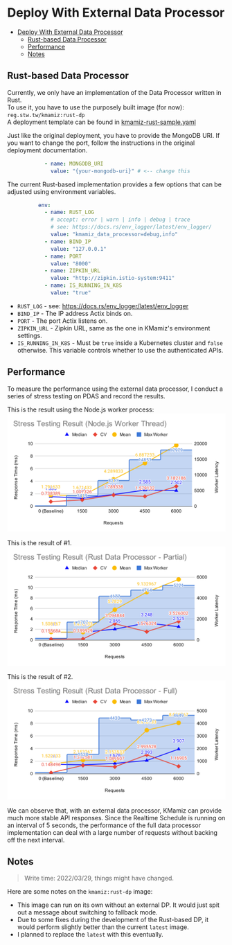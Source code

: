 # Deploy With External Data Processor

- [Deploy With External Data Processor](#deploy-with-external-data-processor)
  - [Rust-based Data Processor](#rust-based-data-processor)
  - [Performance](#performance)
  - [Notes](#notes)


## Rust-based Data Processor
Currently, we only have an implementation of the Data Processor written in Rust.  
To use it, you have to use the purposely built image (for now): `reg.stw.tw/kmamiz:rust-dp`  
A deployment template can be found in [kmamiz-rust-sample.yaml](./kmamiz-rust-sample.yaml)

Just like the original deployment, you have to provide the MongoDB URI. If you want to change the port, follow the instructions in the original deployment documentation.
```yaml
            - name: MONGODB_URI
              value: "{your-mongodb-uri}" # <-- change this
```

The current Rust-based implementation provides a few options that can be adjusted using environment variables.
```yaml
          env:
            - name: RUST_LOG
              # accept: error | warn | info | debug | trace
              # see: https://docs.rs/env_logger/latest/env_logger/
              value: "kmamiz_data_processor=debug,info"
            - name: BIND_IP
              value: "127.0.0.1"
            - name: PORT
              value: "8000"
            - name: ZIPKIN_URL
              value: "http://zipkin.istio-system:9411"
            - name: IS_RUNNING_IN_K8S
              value: "true"
```
- `RUST_LOG` - see: https://docs.rs/env_logger/latest/env_logger
- `BIND_IP` - The IP address Actix binds on.
- `PORT` - The port Actix listens on.
- `ZIPKIN_URL` - Zipkin URL, same as the one in KMamiz's environment settings.
- `IS_RUNNING_IN_K8S` - Must be `true` inside a Kubernetes cluster and `false` otherwise. This variable controls whether to use the authenticated APIs.

## Performance
To measure the performance using the external data processor, I conduct a series of stress testing on PDAS and record the results.

This is the result using the Node.js worker process:
![stress testing result with Nodejs worker](../kmamiz_data_processor/docs/stress-ori.png)

This is the result of #1.
![stress testing result with partial Rust implementation](../kmamiz_data_processor/docs/stress-rust-partial.png)

This is the result of #2.
![stress testing result with full Rust implementation](../kmamiz_data_processor/docs/stress-rust-full.png)

We can observe that, with an external data processor, KMamiz can provide much more stable API responses. Since the Realtime Schedule is running on an interval of 5 seconds, the performance of the full data processor implementation can deal with a large number of requests without backing off the next interval.

## Notes
> Write time: 2022/03/29, things might have changed.

Here are some notes on the `kmamiz:rust-dp` image:
- This image can run on its own without an external DP. It would just spit out a message about switching to fallback mode.
- Due to some fixes during the development of the Rust-based DP, it would perform slightly better than the current `latest` image.
- I planned to replace the `latest` with this eventually.
